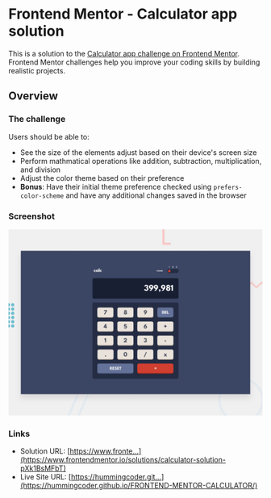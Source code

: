 # Frontend Mentor - Calculator app solution

This is a solution to the [Calculator app challenge on Frontend Mentor](https://www.frontendmentor.io/challenges/calculator-app-9lteq5N29). Frontend Mentor challenges help you improve your coding skills by building realistic projects.

## Overview

### The challenge

Users should be able to:

- See the size of the elements adjust based on their device's screen size
- Perform mathmatical operations like addition, subtraction, multiplication, and division
- Adjust the color theme based on their preference
- **Bonus**: Have their initial theme preference checked using `prefers-color-scheme` and have any additional changes saved in the browser

### Screenshot

![](./design/desktop-preview.jpg)

### Links

- Solution URL: [https://www.fronte...](https://www.frontendmentor.io/solutions/calculator-solution-pXk1BsMFbT)
- Live Site URL: [https://hummingcoder.git...](https://hummingcoder.github.io/FRONTEND-MENTOR-CALCULATOR/)
